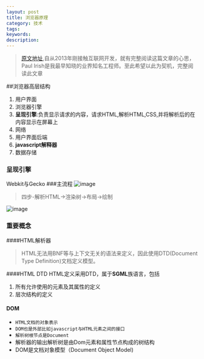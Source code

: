 ```yaml
---
layout: post
title: 浏览器原理
category: 技术
tags: 
keywords: 
description: 
---
```



> [原文地址](http://www.html5rocks.com/zh/tutorials/internals/howbrowserswork/),自从2013年刚接触互联网开发，就有完整阅读这篇文章的心思，Paul Irish是我最早知晓的业界知名工程师。至此希望以此为契机，完整阅读此文章

##浏览器高层结构
1. 用户界面
2. 浏览器引擎
3. **呈现引擎**:负责显示请求的内容，请求HTML,解析HTML,CSS,并将解析后的在内容显示在屏幕上
4. 网络
5. 用户界面后端
6. **javascript解释器**
7. 数据存储

### 呈现引擎
Webkit与Gecko
###主流程
![image](https://cloud.githubusercontent.com/assets/5283656/11763012/6aca0e50-a134-11e5-888b-444d745079cb.png)
> 四步-解析HTML->渲染树->布局->绘制

![image](https://cloud.githubusercontent.com/assets/5283656/11763020/d0bba4bc-a134-11e5-8b61-b635217dfd74.png)

### 重要概念
####HTML解析器
> HTML无法用BNF等与上下文无关的语法来定义，因此使用DTD(Document Type Definition)文档定义模型。

####HTML DTD
HTML定义采用DTD，属于**SGML**族语言，包括
1. 所有允许使用的元素及其属性的定义
2. 层次结构的定义

#### DOM
>  
* `HTML文档的对象表示`
* `DOM也是外部比如javascript与HTML元素之间的接口`
* `解析树根节点是Document`
* 解析器的输出解析树是由Dom元素和属性节点构成的树结构
* DOM是文档对象模型（Document Object Model)



